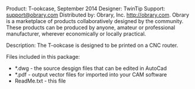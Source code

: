 Product: T-ookcase, September 2014
Designer: TwinTip
Support:  support@obrary.com
Distributed by:  Obrary, Inc.  http://obrary.com.  Obrary is a marketplace of products collaboratively designed by the community. These products can be produced by anyone, amateur or professional manufacturer, wherever economically or locally practical.

Description:
The T-ookcase is designed to be printed on a CNC router.

Files included in this package:
 - *.dwg - the source desgign files that can be edited in AutoCad
 - *.pdf - output vector files for imported into your CAM software
 - ReadMe.txt - this file